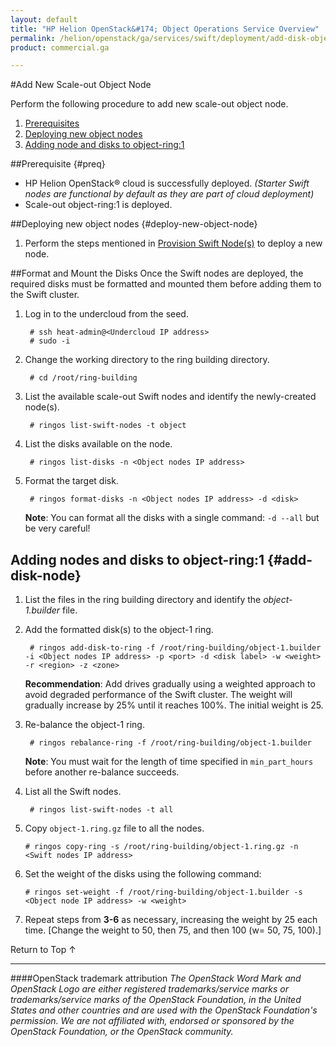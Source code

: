 ```yaml
---
layout: default
title: "HP Helion OpenStack&#174; Object Operations Service Overview"
permalink: /helion/openstack/ga/services/swift/deployment/add-disk-object-node/
product: commercial.ga

---
```

<!--PUBLISHED-->

<script>

function PageRefresh {
onLoad="window.refresh"
}

PageRefresh();

</script>

<!--
<p style="font-size: small;"> <a href=" /helion/openstack/ga/services/object/swift/expand-cluster/">&#9664; PREV</a> | <a href=" /helion/openstack/ga/services/object/swift/expand-cluster/">&#9650; UP</a> | <a href=" /helion/openstack/ga/services/object/swift/Monitor-cluster/"> NEXT &#9654</a> </p>
--->

#Add New Scale-out Object Node

Perform the following procedure to add new scale-out object node. 


1. [Prerequisites](#preq)
2. [Deploying new object nodes](#deploy-new-object-node)
3. [Adding node and disks to object-ring:1](#add-disk-node)


##Prerequisite {#preq}

* HP Helion OpenStack&#174; cloud is successfully deployed. *(Starter Swift nodes are functional by default as they are part of cloud deployment)*
* Scale-out object-ring:1 is deployed.

##Deploying new object nodes {#deploy-new-object-node}

1. Perform the steps mentioned in [Provision Swift Node(s)]( /helion/openstack/ga/services/swift/provision-nodes/) to deploy a new node.


##Format and Mount the Disks
Once the Swift nodes are deployed, the required disks must be formatted and mounted them before adding them to the Swift cluster. 

1. Log in to the undercloud from the seed.
    
		# ssh heat-admin@<Undercloud IP address> 
		# sudo -i

2. Change the working directory to the ring building directory.
 
		# cd /root/ring-building

3. List the available scale-out Swift nodes and identify the newly-created node(s). 

		# ringos list-swift-nodes -t object

4. List the disks available on the node.

		# ringos list-disks -n <Object nodes IP address> 
 
5. Format the target disk.

		# ringos format-disks -n <Object nodes IP address> -d <disk>

	**Note**: You can format all the disks with a single command: `-d --all` but be very careful!
## Adding nodes and disks to object-ring:1 {#add-disk-node} 

1.  List the files in the ring building directory and identify the *object-1.builder* file.

7. Add the formatted disk(s) to the object-1 ring.

		# ringos add-disk-to-ring -f /root/ring-building/object-1.builder -i <Object nodes IP address> -p <port> -d <disk label> -w <weight> -r <region> -z <zone>

	**Recommendation**: Add drives gradually using a weighted approach to avoid degraded performance of the Swift cluster. The weight will gradually increase by 25% until it reaches 100%. The initial weight is 25.

8. Re-balance the object-1 ring.
    
    	# ringos rebalance-ring -f /root/ring-building/object-1.builder
	
	**Note**: You must wait for the length of time specified in `min_part_hours` before another re-balance succeeds.	

9. List all the Swift nodes. 

	    # ringos list-swift-nodes -t all
    
			
10. Copy `object-1.ring.gz` file to all the nodes.
    
    	# ringos copy-ring -s /root/ring-building/object-1.ring.gz -n <Swift nodes IP address>
	

11. Set the weight of the disks using the following command:

    	# ringos set-weight -f /root/ring-building/object-1.builder -s <Object node IP address> -w <weight>
 
12. Repeat steps from **3-6** as necessary, increasing the weight by 25 each time. [Change the weight to 50, then 75, and then 100 (w= 50, 75, 100).]

<a href="#top" style="padding:14px 0px 14px 0px; text-decoration: none;"> Return to Top &#8593; </a>

----
####OpenStack trademark attribution
*The OpenStack Word Mark and OpenStack Logo are either registered trademarks/service marks or trademarks/service marks of the OpenStack Foundation, in the United States and other countries and are used with the OpenStack Foundation's permission. We are not affiliated with, endorsed or sponsored by the OpenStack Foundation, or the OpenStack community.*
